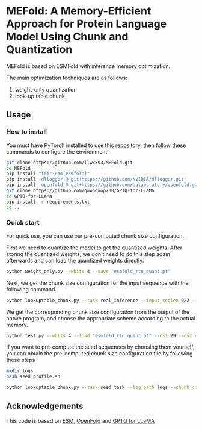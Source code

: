 # MEFold: A Memory-Efficient Approach for Protein Language Model Using Chunk and Quantization

MEFold is based on ESMFold with inference memory optimization.

The main optimization techniques are as follows:
1. weight-only quantization
2. look-up table chunk

## Usage

### How to install
You must have PyTorch installed to use this repository, then follow these commands to configure the environment.

```bash
git clone https://github.com/llwx593/MEFold.git
cd MEFold
pip install "fair-esm[esmfold]"
pip install 'dllogger @ git+https://github.com/NVIDIA/dllogger.git'
pip install 'openfold @ git+https://github.com/aqlaboratory/openfold.git@4b41059694619831a7db195b7e0988fc4ff3a307'
git clone https://github.com/qwopqwop200/GPTQ-for-LLaMa
cd GPTQ-for-LLaMa
pip install -r requirements.txt
cd ..
```

### Quick start
For quick use, you can use our pre-computed chunk size configuration. 

First we need to quantize the model to get the quantized weights. After storing the quantized weights, we don't need to do this step again afterwards and can load the quantized weights directly.

```bash
python weight_only.py --wbits 4 --save "esmfold_rtn_quant.pt"
```

Next, we get the chunk size configuration for the input sequence with the following command.

```bash
python lookuptable_chunk.py --task real_inference --input_seqlen 922 --peak_config peak_config.json
```

We get the corresponding chunk size configuration from the output of the above program, and choose the appropriate scheme according to the actual memory.

```bash
python test.py --wbits 4 --load "esmfold_rtn_quant.pt" --cs1 29 --cs2 461 --cs3 461
```

If you want to pre-compute the seed sequences by choosing them yourself, you can obtain the pre-computed chunk size configuration file by following these steps

```bash
mkdir logs
bash seed_profile.sh
```

```bash
python lookuptable_chunk.py --task seed_task --log_path logs --chunk_config chunk_config.json --peak_config peak_config.json
```

## Acknowledgements
This code is based on [ESM](https://github.com/facebookresearch/esm), [OpenFold](https://github.com/aqlaboratory/openfold) and [GPTQ for LLaMA](https://github.com/qwopqwop200/GPTQ-for-LLaMa)